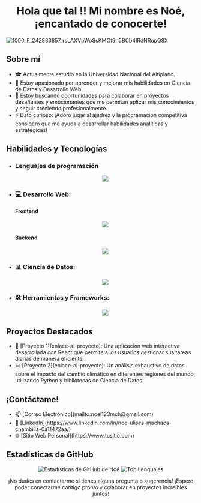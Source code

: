 <h1 align="center">Hola que tal !! Mi nombre es Noé, ¡encantado de conocerte!</h1>

![1000_F_242833857_rsLAXVpWoSsKMOt9n5BCb4IRdNRupQ8X](https://github.com/newneo4/newneo4/assets/105571999/15ce25a7-7754-4fab-8ade-6657a3c90836)

<h2>Sobre mí</h2>
<ul>
  <li>🎓 Actualmente estudio en la Universidad Nacional del Altiplano.</li>
  <li>🌱 Estoy apasionado por aprender y mejorar mis habilidades en Ciencia de Datos y Desarrollo Web.</li>
  <li>💼 Estoy buscando oportunidades para colaborar en proyectos desafiantes y emocionantes que me permitan aplicar mis conocimientos y seguir creciendo profesionalmente.</li>
  <li>⚡ Dato curioso: ¡Adoro jugar al ajedrez y la programación competitiva considero que me ayuda a desarrollar habilidades analíticas y estratégicas!</li>
</ul>

<h2>Habilidades y Tecnologías</h2>
<ul>
  <li><h3>Lenguajes de programación</h3></li>
  <p align="center">
    <a href="https://skillicons.dev">
      <img src="https://skillicons.dev/icons?i=cpp,js,py,r,java,c" />
    </a>
  </p>
  <li><h3>💻 Desarrollo Web:</h3></li>
  <h4>Frontend</h4>
  <p align="center">
    <a href="https://skillicons.dev">
      <img src="https://skillicons.dev/icons?i=react,html,css,tailwind,vite,bootstrap,figma,astro" />
    </a>
  </p>
  <h4>Backend</h4>
  <p align="center">
    <a href="https://skillicons.dev">
      <img src="https://skillicons.dev/icons?i=nodejs,spring,express,mongodb,postgres,mysql,nextjs,docker,flask" />
    </a>
  </p>
  <li><h3>📊 Ciencia de Datos:</h3></li>
  <p align="center">
    <a href="https://skillicons.dev">
      <img src="https://skillicons.dev/icons?i=sklearn,selenium,tensorflow,opencv,pytorch" />
    </a>
  </p>
  <li><h3>🛠️ Herramientas y Frameworks:</h3></li>
  <p align="center">
    <a href="https://skillicons.dev">
      <img src="https://skillicons.dev/icons?i=github,git,linux,ps" />
    </a>
  </p>
</ul>

<h2>Proyectos Destacados</h2>
<ul>
  <li>🚀 [Proyecto 1](enlace-al-proyecto): Una aplicación web interactiva desarrollada con React que permite a los usuarios gestionar sus tareas diarias de manera eficiente.</li>
  <li>📊 [Proyecto 2](enlace-al-proyecto): Un análisis exhaustivo de datos sobre el impacto del cambio climático en diferentes regiones del mundo, utilizando Python y bibliotecas de Ciencia de Datos.</li>
</ul>

<h2>¡Contáctame!</h2>
<ul>
  <li>📫 [Correo Electrónico](mailto:noel123mch@gmail.com)</li>
  <li>💼 [LinkedIn](https://www.linkedin.com/in/noe-ulises-machaca-chambilla-0a11472aa/)</li>
  <li>🌐 [Sitio Web Personal](https://www.tusitio.com)</li>
</ul>

<h2>Estadísticas de GitHub</h2>
<div align="center">
  <picture>
    <source
      srcset="https://github-readme-stats.vercel.app/api?username=newneo4&show_icons=true&theme=dark"
      media="(prefers-color-scheme: dark)"
    />
    <source
      srcset="https://github-readme-stats.vercel.app/api?username=newneo4&show_icons=true"
      media="(prefers-color-scheme: light), (prefers-color-scheme: no-preference)"
    />
    <img src="https://github-readme-stats.vercel.app/api?username=newneo4&show_icons=true" alt="Estadísticas de GitHub de Noé" />
  </picture>
  <picture>
    <source
      srcset="https://github-readme-stats.vercel.app/api/top-langs/?username=newneo4&layout=compact&theme=dark"
      media="(prefers-color-scheme: dark)"
    />
    <source
      srcset="https://github-readme-stats.vercel.app/api/top-langs/?username=newneo4&layout=compact"
      media="(prefers-color-scheme: light), (prefers-color-scheme: no-preference)"
    />
    <img src="https://github-readme-stats.vercel.app/api/top-langs/?username=newneo4&layout=compact" alt="Top Lenguajes" />
  </picture>
</div>

<p align="center">
  ¡No dudes en contactarme si tienes alguna pregunta o sugerencia! ¡Espero poder conectarme contigo pronto y colaborar en proyectos increíbles juntos!
</p>
